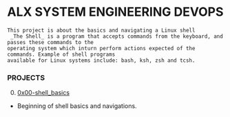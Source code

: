 # ALX SYSTEM ENGINEERING DEVOPS
```
This project is about the basics and navigating a Linux shell
 _The Shell_ is a program that accepts commands from the keyboard, and passes these commands to the
operating system which inturn perform actions expected of the commands. Example of shell programs
available for Linux systems include: bash, ksh, zsh and tcsh.
```

### PROJECTS
0. [0x00-shell_basics]()
 * Beginning of shell basics and navigations.